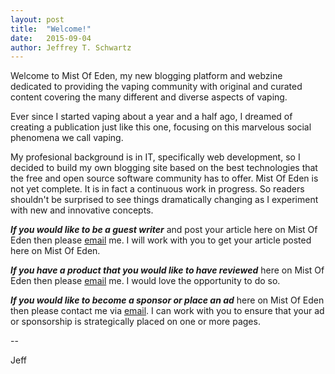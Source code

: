 ```yaml
---
layout: post
title:  "Welcome!"
date:   2015-09-04
author: Jeffrey T. Schwartz
---
```


Welcome to Mist Of Eden, my new blogging platform and webzine dedicated to
providing the vaping community with original and curated content covering the
many different and diverse aspects of vaping.

Ever since I started vaping about a year and a half ago, I dreamed of
creating a publication just like this one, focusing on this marvelous social
phenomena we call vaping.

My profesional background is in IT, specifically web development, so I decided
to build my own blogging site based on the best technologies that the free and
open source software community has to offer. Mist Of Eden is not yet complete.
It is in fact a continuous work in progress. So readers shouldn't be surprised
to see things dramatically changing as I experiment with new and innovative
concepts.

**_If you would like to be a guest writer_** and post your article here on Mist Of Eden then please <a
href="mailto:mistofeden.blog@gmailcom">email</a> me. I will work with you to get your article posted here on Mist Of Eden.

**_If you have a product that you would like to have reviewed_** here on Mist Of Eden then please <a href="mailto:mistofeden.blog@gmailcom">email</a> me. I would love the opportunity to do so.

**_If you would like to become a sponsor or place an ad_** here on Mist Of Eden then please contact me via <a
href="mailto:mistofeden.blog@gmailcom">email</a>. I can work with you to ensure that your ad or sponsorship is strategically placed on one or more pages.

--

Jeff
